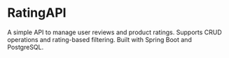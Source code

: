 # RatingAPI
A simple API to manage user reviews and product ratings. Supports CRUD operations and rating-based filtering. Built with Spring Boot and PostgreSQL.
